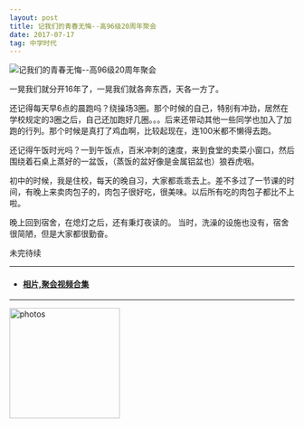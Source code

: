 ```yaml
---
layout: post
title: 记我们的青春无悔--高96级20周年聚会
date: 2017-07-17 
tag: 中学时代
---
```



 ![记我们的青春无悔--高96级20周年聚会](http://osg1u3s09.bkt.clouddn.com/image/jpg/material/DSC_Tianjin%20%28small%29.jpg)

<p> 一晃我们就分开16年了，一晃我们就各奔东西，天各一方了。</p>
<p> 还记得每天早6点的晨跑吗？绕操场3圈。那个时候的自己，特别有冲劲，居然在学校规定的3圈之后，自己还加跑好几圈。。。后来还带动其他一些同学也加入了加跑的行列。那个时候是真打了鸡血啊，比较起现在，连100米都不懒得去跑。</p>
<p> 还记得午饭时光吗？一到午饭点，百米冲刺的速度，来到食堂的卖菜小窗口，然后围绕着石桌上蒸好的一盆饭，（蒸饭的盆好像是金属铝盆也）狼吞虎咽。</p>
<p> 初中的时候，我是住校，每天的晚自习，大家都乖乖去上。差不多过了一节课的时间，有晚上来卖肉包子的，肉包子很好吃，很美味。以后所有吃的肉包子都比不上啦。</p>
<p> 晚上回到宿舍，在熄灯之后，还有秉灯夜读的。
    当时，洗澡的设施也没有，宿舍很简陋，但是大家都很勤奋。</p>
<p>未完待续</p>

-----------------
- #### [相片,聚会视频合集](https://mochaMM.github.io/mochaMM.github.io/video)
[^_^]: # [相片,聚会视频合集](http://www.xiangnandao.com/video)
-----------------

<a href="/photos/" target="_blank"><img src="http://omjh2j5h3.bkt.clouddn.com/%E5%A4%A9%E7%AD%96.jpg" width="195" height="195" alt="photos"/></a>
